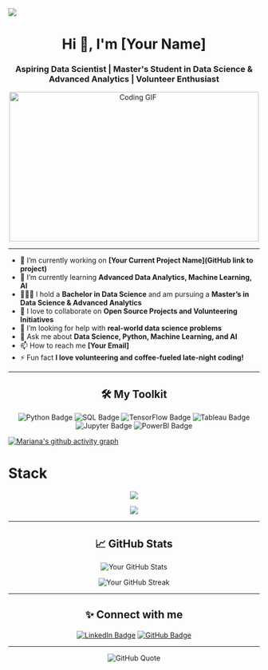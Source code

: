 <a href="https://github.com/MGN19">
    <img src="Hello,World.gif">
</a>

<h1 align="center">Hi 👋, I'm [Your Name]</h1>
<h3 align="center">Aspiring Data Scientist | Master's Student in Data Science & Advanced Analytics | Volunteer Enthusiast</h3>

<p align="center">
    <img align="center" src="https://media.giphy.com/media/du3J3cXyzhj75IOgvA/giphy.gif" alt="Coding GIF" width="500" height="300"/>
</p>

---

- 🔭 I’m currently working on **[Your Current Project Name](GitHub link to project)** 
- 🌱 I’m currently learning **Advanced Data Analytics, Machine Learning, AI**
- 👩🏻‍🎓 I hold a **Bachelor in Data Science** and am pursuing a **Master’s in Data Science & Advanced Analytics**
- 👯 I love to collaborate on **Open Source Projects and Volunteering Initiatives**
- 🤝 I’m looking for help with **real-world data science problems**
- 💬 Ask me about **Data Science, Python, Machine Learning, and AI**
- 📫 How to reach me **[Your Email]**
- ⚡ Fun fact **I love volunteering and coffee-fueled late-night coding!**

---

<h2 align="center">🛠️ My Toolkit</h2>
<p align="center">
  <img src="https://img.shields.io/badge/Python-3670A0?style=for-the-badge&logo=python&logoColor=ffdd54" alt="Python Badge"/>
  <img src="https://img.shields.io/badge/SQL-00758F?style=for-the-badge&logo=postgresql&logoColor=white" alt="SQL Badge"/>
  <img src="https://img.shields.io/badge/TensorFlow-FF6F00?style=for-the-badge&logo=tensorflow&logoColor=white" alt="TensorFlow Badge"/>
  <img src="https://img.shields.io/badge/Tableau-E97627?style=for-the-badge&logo=Tableau&logoColor=white" alt="Tableau Badge"/>
  <img src="https://img.shields.io/badge/Jupyter-F37626?style=for-the-badge&logo=Jupyter&logoColor=white" alt="Jupyter Badge"/>
  <img src="https://img.shields.io/badge/PowerBI-F2C811?style=for-the-badge&logo=PowerBI&logoColor=white" alt="PowerBI Badge"/>
</p>

<!-- # Technologies ⚙  -->


[![Mariana's github activity graph](https://github-readme-activity-graph.vercel.app/graph?username=MGN19&theme=react-dark)](https://github.com/MGN19)

# Stack 

<p align='center'>
 <img src="https://skillicons.dev/icons?i=js,typescript,sass,pug,py,cpp,rust" />
</p>
<p align='center'>
 <img src="https://skillicons.dev/icons?i=react,nextjs,redux,redis,tailwind,threejs,graphql,nodejs,mongodb,django,firebase,jest" />
</p>

---

<h2 align="center">📈 GitHub Stats</h2>
<p align="center">
    <img src="https://github-readme-stats.vercel.app/api?username=MGN19&show_icons=true&theme=radical" alt="Your GitHub Stats"/>
</p>

<p align="center">
    <img src="https://github-readme-streak-stats.herokuapp.com/?user=MGN19&theme=radical" alt="Your GitHub Streak"/>
</p>

---

<h2 align="center">✨ Connect with me</h2>
<p align="center">
    <a href="https://linkedin.com/in/marianagneto" target="blank"><img align="center" src="https://img.shields.io/badge/-LinkedIn-%230077B5?style=for-the-badge&logo=linkedin&logoColor=white" alt="LinkedIn Badge"/></a>
    <a href="https://github.com/MGN19"><img align="center" src="https://img.shields.io/badge/GitHub-%2312100E?style=for-the-badge&logo=github&logoColor=white" alt="GitHub Badge"/></a>
</p>

---

<p align="center">
    <img src="https://quotes-github-readme.vercel.app/api?type=horizontal&theme=radical" alt="GitHub Quote"/>
</p>
